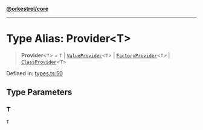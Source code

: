 [**@orkestrel/core**](../index.md)

***

# Type Alias: Provider\<T\>

> **Provider**\<`T`\> = `T` \| [`ValueProvider`](../interfaces/ValueProvider.md)\<`T`\> \| [`FactoryProvider`](FactoryProvider.md)\<`T`\> \| [`ClassProvider`](ClassProvider.md)\<`T`\>

Defined in: [types.ts:50](https://github.com/orkestrel/core/blob/ccb170966790f428093f11a71a5646a6e842dbf9/src/types.ts#L50)

## Type Parameters

### T

`T`
